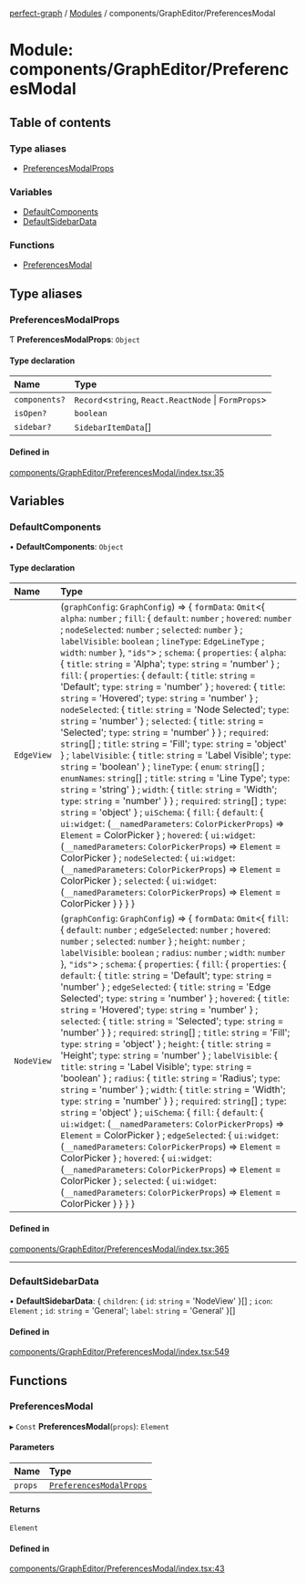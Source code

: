[perfect-graph](../README.md) / [Modules](../modules.md) / components/GraphEditor/PreferencesModal

# Module: components/GraphEditor/PreferencesModal

## Table of contents

### Type aliases

- [PreferencesModalProps](components_GraphEditor_PreferencesModal.md#preferencesmodalprops)

### Variables

- [DefaultComponents](components_GraphEditor_PreferencesModal.md#defaultcomponents)
- [DefaultSidebarData](components_GraphEditor_PreferencesModal.md#defaultsidebardata)

### Functions

- [PreferencesModal](components_GraphEditor_PreferencesModal.md#preferencesmodal)

## Type aliases

### PreferencesModalProps

Ƭ **PreferencesModalProps**: `Object`

#### Type declaration

| Name | Type |
| :------ | :------ |
| `components?` | `Record`<`string`, `React.ReactNode` \| `FormProps`\> |
| `isOpen?` | `boolean` |
| `sidebar?` | `SidebarItemData`[] |

#### Defined in

[components/GraphEditor/PreferencesModal/index.tsx:35](https://github.com/MaastrichtU-IDS/perfect-graph/blob/c07a48d/src/components/GraphEditor/PreferencesModal/index.tsx#L35)

## Variables

### DefaultComponents

• **DefaultComponents**: `Object`

#### Type declaration

| Name | Type |
| :------ | :------ |
| `EdgeView` | (`graphConfig`: `GraphConfig`) => { `formData`: `Omit`<{ `alpha`: `number` ; `fill`: { `default`: `number` ; `hovered`: `number` ; `nodeSelected`: `number` ; `selected`: `number`  } ; `labelVisible`: `boolean` ; `lineType`: `EdgeLineType` ; `width`: `number`  }, ``"ids"``\> ; `schema`: { `properties`: { `alpha`: { `title`: `string` = 'Alpha'; `type`: `string` = 'number' } ; `fill`: { `properties`: { `default`: { `title`: `string` = 'Default'; `type`: `string` = 'number' } ; `hovered`: { `title`: `string` = 'Hovered'; `type`: `string` = 'number' } ; `nodeSelected`: { `title`: `string` = 'Node Selected'; `type`: `string` = 'number' } ; `selected`: { `title`: `string` = 'Selected'; `type`: `string` = 'number' }  } ; `required`: `string`[] ; `title`: `string` = 'Fill'; `type`: `string` = 'object' } ; `labelVisible`: { `title`: `string` = 'Label Visible'; `type`: `string` = 'boolean' } ; `lineType`: { `enum`: `string`[] ; `enumNames`: `string`[] ; `title`: `string` = 'Line Type'; `type`: `string` = 'string' } ; `width`: { `title`: `string` = 'Width'; `type`: `string` = 'number' }  } ; `required`: `string`[] ; `type`: `string` = 'object' } ; `uiSchema`: { `fill`: { `default`: { `ui:widget`: (`__namedParameters`: `ColorPickerProps`) => `Element` = ColorPicker } ; `hovered`: { `ui:widget`: (`__namedParameters`: `ColorPickerProps`) => `Element` = ColorPicker } ; `nodeSelected`: { `ui:widget`: (`__namedParameters`: `ColorPickerProps`) => `Element` = ColorPicker } ; `selected`: { `ui:widget`: (`__namedParameters`: `ColorPickerProps`) => `Element` = ColorPicker }  }  }  } |
| `NodeView` | (`graphConfig`: `GraphConfig`) => { `formData`: `Omit`<{ `fill`: { `default`: `number` ; `edgeSelected`: `number` ; `hovered`: `number` ; `selected`: `number`  } ; `height`: `number` ; `labelVisible`: `boolean` ; `radius`: `number` ; `width`: `number`  }, ``"ids"``\> ; `schema`: { `properties`: { `fill`: { `properties`: { `default`: { `title`: `string` = 'Default'; `type`: `string` = 'number' } ; `edgeSelected`: { `title`: `string` = 'Edge Selected'; `type`: `string` = 'number' } ; `hovered`: { `title`: `string` = 'Hovered'; `type`: `string` = 'number' } ; `selected`: { `title`: `string` = 'Selected'; `type`: `string` = 'number' }  } ; `required`: `string`[] ; `title`: `string` = 'Fill'; `type`: `string` = 'object' } ; `height`: { `title`: `string` = 'Height'; `type`: `string` = 'number' } ; `labelVisible`: { `title`: `string` = 'Label Visible'; `type`: `string` = 'boolean' } ; `radius`: { `title`: `string` = 'Radius'; `type`: `string` = 'number' } ; `width`: { `title`: `string` = 'Width'; `type`: `string` = 'number' }  } ; `required`: `string`[] ; `type`: `string` = 'object' } ; `uiSchema`: { `fill`: { `default`: { `ui:widget`: (`__namedParameters`: `ColorPickerProps`) => `Element` = ColorPicker } ; `edgeSelected`: { `ui:widget`: (`__namedParameters`: `ColorPickerProps`) => `Element` = ColorPicker } ; `hovered`: { `ui:widget`: (`__namedParameters`: `ColorPickerProps`) => `Element` = ColorPicker } ; `selected`: { `ui:widget`: (`__namedParameters`: `ColorPickerProps`) => `Element` = ColorPicker }  }  }  } |

#### Defined in

[components/GraphEditor/PreferencesModal/index.tsx:365](https://github.com/MaastrichtU-IDS/perfect-graph/blob/c07a48d/src/components/GraphEditor/PreferencesModal/index.tsx#L365)

___

### DefaultSidebarData

• **DefaultSidebarData**: { `children`: { `id`: `string` = 'NodeView' }[] ; `icon`: `Element` ; `id`: `string` = 'General'; `label`: `string` = 'General' }[]

#### Defined in

[components/GraphEditor/PreferencesModal/index.tsx:549](https://github.com/MaastrichtU-IDS/perfect-graph/blob/c07a48d/src/components/GraphEditor/PreferencesModal/index.tsx#L549)

## Functions

### PreferencesModal

▸ `Const` **PreferencesModal**(`props`): `Element`

#### Parameters

| Name | Type |
| :------ | :------ |
| `props` | [`PreferencesModalProps`](components_GraphEditor_PreferencesModal.md#preferencesmodalprops) |

#### Returns

`Element`

#### Defined in

[components/GraphEditor/PreferencesModal/index.tsx:43](https://github.com/MaastrichtU-IDS/perfect-graph/blob/c07a48d/src/components/GraphEditor/PreferencesModal/index.tsx#L43)
